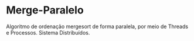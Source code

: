 # Merge-Paralelo
Algoritmo de ordenação mergesort de forma paralela, por meio de Threads e Processos. Sistema Distribuídos. 
